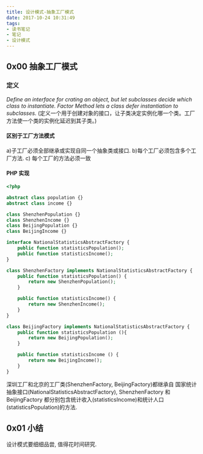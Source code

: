 ```yaml
---
title: 设计模式-抽象工厂模式
date: 2017-10-24 10:31:49
tags:
- 读书笔记
- 笔记
- 设计模式
---
```



##  0x00 抽象工厂模式

### 定义
 *Define an interface for crating an object, but let subclasses decide which class to instantiate. Factor Method lets a class defer instantiation to subclasses.* 
 (定义一个用于创建对象的接口，让子类决定实例化哪一个类。工厂方法使一个类的实例化延迟到其子类。)

<!--more-->
#### 区别于工厂方法模式

a)子工厂必须全部继承或实现自同一个抽象类或接口. b)每个工厂必须包含多个工厂方法. c) 每个工厂的方法必须一致


#### PHP 实现

```php
<?php

abstract class population {}
abstract class income {}

class ShenzhenPopulation {}
class ShenzhenIncome {}
class BeijingPopulation {}
class BeijingIncome {}

interface NationalStatisticsAbstractFactory {
    public function statisticsPopulation();
    public function statisticsIncome();
}

class ShenzhenFactory implements NationalStatisticsAbstractFactory {
    public function statisticsPopulation() {
        return new ShenzhenPopulation();
    }

    public function statisticsIncome() {
        return new ShenzhenIncome();
    }
}

class BeijingFactory implements NationalStatisticsAbstractFactory {
    public function statisticsPopulation (){
        return new BeijingPopulation();
    }

    public function statisticsIncome () {
        return new BeijingIncome();
    }
}
```
深圳工厂和北京的工厂类(ShenzhenFactory, BeijingFactory)都继承自 国家统计抽象接口(NationalStatisticsAbstractFactory), ShenzhenFactory 和 BeijingFactory 都分别包含统计收入(statisticsIncome)和统计人口(statisticsPopulation)的方法.
## 0x01 小结
设计模式要细细品尝, 值得花时间研究.
<!--more-->
